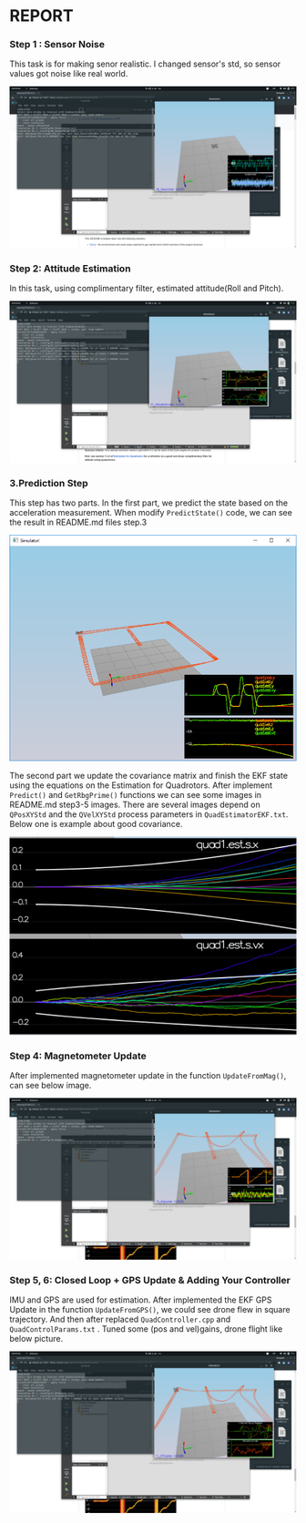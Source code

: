 # REPORT

### Step 1 : Sensor Noise

This task is for making senor realistic. I changed sensor's std, so sensor values got noise like real world.

![1](./assets/1_sensor_noise.png)

### Step 2: Attitude Estimation

In this task, using complimentary filter, estimated attitude(Roll and Pitch).

![2](./assets/2_estimate.png)

### 3.Prediction Step

 This step has two parts. In the first part, we predict the state based on the acceleration measurement. When modify `PredictState()`  code, we can see the result in README.md files step.3

![predict drift](images/predict-slow-drift.png)

The second part we update the covariance matrix and finish the EKF state using the equations on the Estimation for Quadrotors. After implement `Predict()` and `GetRbgPrime()` functions we can see some images in README.md step3-5 images. There are several images depend on  `QPosXYStd` and the `QVelXYStd` process parameters in `QuadEstimatorEKF.txt`. Below one is example about good covariance.

![good covariance](images/predict-good-cov.png)



### Step 4: Magnetometer Update

After implemented magnetometer update in the function `UpdateFromMag()`,  can see below image.

![2](./assets/3_magupdate.png)

### Step 5, 6: Closed Loop + GPS Update & Adding Your Controller

IMU and GPS are used for estimation. After implemented the EKF GPS Update in the function `UpdateFromGPS()`, we could see drone flew in square trajectory. And then after replaced `QuadController.cpp` and  `QuadControlParams.txt` .  Tuned some (pos and vel)gains, drone flight like below picture.

![4](./assets/4_gpsupdate.png)



